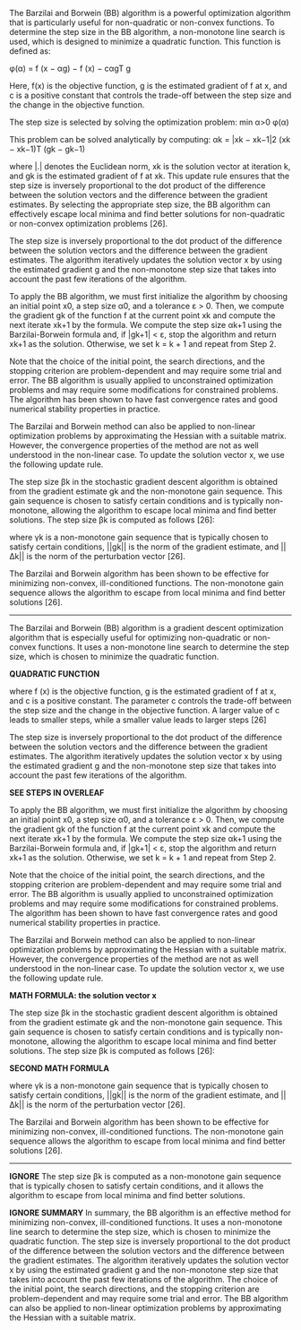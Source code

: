 The Barzilai and Borwein (BB) algorithm is a powerful optimization algorithm that is particularly useful for non-quadratic or non-convex functions. To determine the step size in the BB algorithm, a non-monotone line search is used, which is designed to minimize a quadratic function. This function is defined as:

φ(α) = f (x − αg) − f (x) − cαgT g

Here, f(x) is the objective function, g is the estimated gradient of f at x, and c is a positive constant that controls the trade-off between the step size and the change in the objective function.

The step size is selected by solving the optimization problem:
min α>0 φ(α)

This problem can be solved analytically by computing:
αk = |xk − xk−1|2 (xk − xk−1)T (gk − gk−1)

where |.| denotes the Euclidean norm, xk is the solution vector at iteration k, and gk is the estimated gradient of f at xk. This update rule ensures that the step size is inversely proportional to the dot product of the difference between the solution vectors and the difference between the gradient estimates. By selecting the appropriate step size, the BB algorithm can effectively escape local minima and find better solutions for non-quadratic or non-convex optimization problems [26].

The step size is inversely proportional to the dot product of the difference between the solution vectors and the difference between the gradient estimates. The algorithm iteratively updates the solution vector x by using the estimated gradient g and the non-monotone step size that takes into account the past few iterations of the algorithm.

To apply the BB algorithm, we must first initialize the algorithm by choosing an initial point x0, a step size α0, and a tolerance ε > 0. Then, we compute the gradient gk of the function f at the current point xk and compute the next iterate xk+1 by the formula. We compute the step size αk+1 using the Barzilai-Borwein formula and, if |gk+1| < ε, stop the algorithm and return xk+1 as the solution. Otherwise, we set k = k + 1 and repeat from Step 2.

Note that the choice of the initial point, the search directions, and the stopping criterion are problem-dependent and may require some trial and error. The BB algorithm is usually applied to unconstrained optimization problems and may require some modifications for constrained problems. The algorithm has been shown to have fast convergence rates and good numerical stability properties in practice.

The Barzilai and Borwein method can also be applied to non-linear optimization problems by approximating the Hessian with a suitable matrix. However, the convergence properties of the method are not as well understood in the non-linear case. To update the solution vector x, we use the following update rule.

The step size βk in the stochastic gradient descent algorithm is obtained from the gradient estimate gk and the non-monotone gain sequence. This gain sequence is chosen to satisfy certain conditions and is typically non-monotone, allowing the algorithm to escape local minima and find better solutions. The step size βk is computed as follows [26]:



where γk is a non-monotone gain sequence that is typically chosen to satisfy certain conditions, ||gk|| is the norm of the gradient estimate, and ||∆k|| is the norm of the perturbation vector [26].

The Barzilai and Borwein algorithm has been shown to be effective for minimizing non-convex, ill-conditioned functions. The non-monotone gain sequence allows the algorithm to escape from local minima and find better solutions [26].

---




The Barzilai and Borwein (BB) algorithm is a gradient descent optimization algorithm that is especially useful for optimizing non-quadratic or non-convex functions. It uses a non-monotone line search to determine the step size, which is chosen to minimize the quadratic function.

**QUADRATIC FUNCTION**

where f (x) is the objective function, g is the estimated gradient of f at x, and c is a positive constant. The parameter c controls the trade-off between the step size and the change in the objective function. A larger value of c leads to smaller steps, while a smaller value leads to larger steps [26]

The step size is inversely proportional to the dot product of the difference between the solution vectors and the difference between the gradient estimates. The algorithm iteratively updates the solution vector x by using the estimated gradient g and the non-monotone step size that takes into account the past few iterations of the algorithm.

**SEE STEPS IN OVERLEAF**

To apply the BB algorithm, we must first initialize the algorithm by choosing an initial point x0, a step size α0, and a tolerance ε > 0. Then, we compute the gradient gk of the function f at the current point xk and compute the next iterate xk+1 by the formula. We compute the step size αk+1 using the Barzilai-Borwein formula and, if |gk+1| < ε, stop the algorithm and return xk+1 as the solution. Otherwise, we set k = k + 1 and repeat from Step 2.

Note that the choice of the initial point, the search directions, and the stopping criterion are problem-dependent and may require some trial and error. The BB algorithm is usually applied to unconstrained optimization problems and may require some modifications for constrained problems. The algorithm has been shown to have fast convergence rates and good numerical stability properties in practice.

The Barzilai and Borwein method can also be applied to non-linear optimization problems by approximating the Hessian with a suitable matrix. However, the convergence properties of the method are not as well understood in the non-linear case. To update the solution vector x, we use the following update rule.

**MATH FORMULA: the solution vector x**

The step size βk in the stochastic gradient descent algorithm is obtained from the gradient estimate gk and the non-monotone gain sequence. This gain sequence is chosen to satisfy certain conditions and is typically non-monotone, allowing the algorithm to escape local minima and find better solutions. The step size βk is computed as follows [26]:

**SECOND MATH FORMULA**

where γk is a non-monotone gain sequence that is typically chosen to satisfy certain conditions, ||gk|| is the norm of the gradient estimate, and ||∆k|| is the norm of the perturbation vector [26].

The Barzilai and Borwein algorithm has been shown to be effective for minimizing non-convex, ill-conditioned functions. The non-monotone gain sequence allows the algorithm to escape from local minima and find better solutions [26].

---

**IGNORE**
The step size βk is computed as a non-monotone gain sequence that is typically chosen to satisfy certain conditions, and it allows the algorithm to escape from local minima and find better solutions.

**IGNORE SUMMARY**
In summary, the BB algorithm is an effective method for minimizing non-convex, ill-conditioned functions. It uses a non-monotone line search to determine the step size, which is chosen to minimize the quadratic function. The step size is inversely proportional to the dot product of the difference between the solution vectors and the difference between the gradient estimates. The algorithm iteratively updates the solution vector x by using the estimated gradient g and the non-monotone step size that takes into account the past few iterations of the algorithm. The choice of the initial point, the search directions, and the stopping criterion are problem-dependent and may require some trial and error. The BB algorithm can also be applied to non-linear optimization problems by approximating the Hessian with a suitable matrix.
